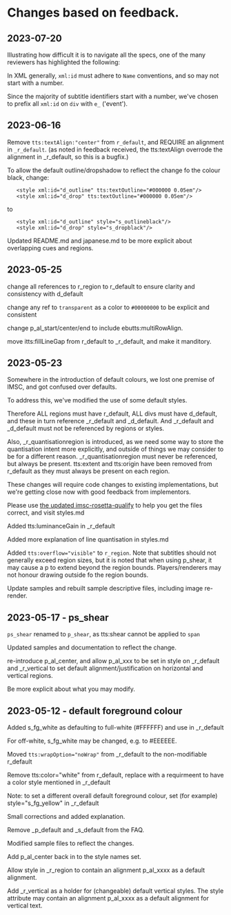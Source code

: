 # Changes based on feedback.

## 2023-07-20

Illustrating how difficult it is to navigate all the specs, one of the many reviewers has highlighted the following:

In XML generally, `xml:id` must adhere to `Name` conventions, and so may not start with a number.

Since the majority of subtitle identifiers start with a number, we've chosen to prefix all `xml:id` on `div` with `e_` ('event').


## 2023-06-16

Remove `tts:textAlign:"center"` from `r_default`, and REQUIRE an alignment in `_r_default`.
(as noted in feedback received, the tts:textAlign overrode the alignment in _r_default, so this is a bugfix.)

To allow the default outline/dropshadow to reflect the change fo the colour black, change: 
```
   <style xml:id="d_outline" tts:textOutline="#000000 0.05em"/>
   <style xml:id="d_drop" tts:textOutline="#000000 0.05em"/>
```
to
```
   <style xml:id="d_outline" style="s_outlineblack"/>
   <style xml:id="d_drop" style="s_dropblack"/>
```

Updated README.md and japanese.md to be more explicit about overlapping cues and regions.

## 2023-05-25

change all references to r_region to r_default to ensure clarity and consistency with d_default

change any ref to `transparent` as a color to `#00000000` to be explicit and consistent

change p_al_start/center/end to include ebutts:multiRowAlign.

move itts:fillLineGap from r_default to _r_default, and make it manditory.


## 2023-05-23

Somewhere in the introduction of default colours, we lost one premise of IMSC, and got confused over defaults.

To address this, we've modified the use of some default styles.

Therefore ALL regions must have r_default, ALL divs must have d_default, and these in turn reference _r_default and _d_default.  And _r_default and _d_default must not be referenced by regions or styles.

Also, _r_quantisationregion is introduced, as we need some way to store the quantisation intent more explicitly, and outside of things we may consider to be for a different reason.  _r_quantisationregion must never be referenced, but always be present.  tts:extent and tts:origin have been removed from r_default as they must always be present on each region.

These changes will require code changes to existing implementations, but we're getting close now with good feedback from implementors.

Please use [the updated imsc-rosetta-qualify](https://imsc-rosetta.github.io/imsc-rosetta-qualify/) to help you get the files correct, and visit styles.md

Added tts:luminanceGain in _r_default

Added more explanation of line quantisation in styles.md

Added `tts:overflow="visible"` to `r_region`.  Note that subtitles should not generally exceed region sizes, but it is noted that when using p_shear, it may cause a p to extend beyond the region bounds.  Players/renderers may not honour drawing outside fo the region bounds.

Update samples and rebuilt sample descriptive files, including image re-render.


## 2023-05-17 - ps_shear

`ps_shear` renamed to `p_shear`, as tts:shear cannot be applied to `span`

Updated samples and documentation to reflect the change.

re-introduce p_al_center, and allow p_al_xxx to be set in style on _r_default and _r_vertical to set default alignment/justification on horizontal and vertical regions.

Be more explicit about what you may modify.

## 2023-05-12 - default foreground colour

Added s_fg_white as defaulting to full-white (#FFFFFF) and use in _r_default

For off-white, s_fg_white may be changed, e.g. to #EEEEEE.

Moved `tts:wrapOption="noWrap"` from _r_default to the non-modifiable r_default

Remove tts:color="white" from r_default, replace with a requirmeent to have a color style mentioned in _r_default

Note: to set a different overall default foreground colour, set (for example) style="s_fg_yellow" in _r_default

Small corrections and added explanation.

Remove _p_default and _s_default from the FAQ.

Modified sample files to reflect the changes.

Add p_al_center back in to the style names set.

Allow style in _r_region to contain an alignment p_al_xxxx as a default alignment.

Add _r_vertical as a holder for (changeable) default vertical styles.  The style attribute may contain an alignment p_al_xxxx as a default alignment for vertical text.
